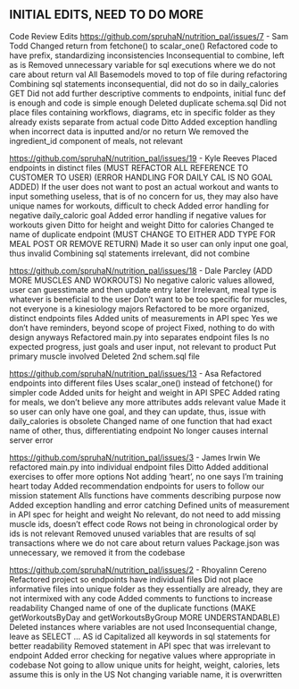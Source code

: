 ## INITIAL EDITS, NEED TO DO MORE

Code Review Edits
https://github.com/spruhaN/nutrition_pal/issues/7 - Sam Todd
Changed return from fetchone() to scalar_one()
Refactored code to have prefix, standardizing inconsistencies
Inconsequential to combine, left as is
Removed unnecessary variable for sql executions where we do not care about return val
All Basemodels moved to top of file during refactoring
Combining sql statements inconsequential, did not do so in daily_calories GET
Did not add further descriptive comments to endpoints, initial func def is enough and code is simple enough
Deleted duplicate schema.sql
Did not place files containing workflows, diagrams, etc in specific folder as they already exists separate from actual code
Ditto
Added exception handling when incorrect data is inputted and/or no return
We removed the ingredient_id component of meals, not relevant

https://github.com/spruhaN/nutrition_pal/issues/19 - Kyle Reeves
Placed endpoints in distinct files
(MUST REFACTOR ALL REFERENCE TO CUSTOMER TO USER)
(ERROR HANDLING FOR DAILY CAL IS NO GOAL ADDED)
If the user does not want to post an actual workout and wants to input something useless, that is of no concern for us, they may also have unique names for workouts, difficult to check
Added error handling for negative daily_caloric goal
Added error handling if negative values for workouts given
Ditto for height and weight
Ditto for calories
Changed te name of duplicate endpoint
(MUST CHANGE TO EITHER ADD TYPE FOR MEAL POST OR REMOVE RETURN)
Made it so user can only input one goal, thus invalid
Combining sql statements irrelevant, did not combine

https://github.com/spruhaN/nutrition_pal/issues/18 - Dale Parcley
(ADD MORE MUSCLES AND WOKROUTS)
No negative caloric values allowed, user can guesstimate and then update entry later
Irrelevant, meal type is whatever is beneficial to the user
Don’t want to be too specific for muscles, not everyone is a kinesiology majors
Refactored to be more organized, distinct endpoints files
Added units of measurements in API spec
Yes we don’t have reminders, beyond scope of project
Fixed, nothing to do with design anyways
Refactored main.py into separates endpoint files
Is no expected progress, just goals and user input, not relevant to product
Put primary muscle involved
Deleted 2nd schem.sql file

https://github.com/spruhaN/nutrition_pal/issues/13 - Asa
Refactored endpoints into different files
Uses scalar_one() instead of fetchone() for simpler code
Added units for height and weight in API SPEC
Added rating for meals, we don’t believe any more attributes adds relevant value
Made it so user can only have one goal, and they can update, thus, issue with daily_calories is obsolete
Changed name of one function that had exact name of other, thus, differentiating endpoint
No longer causes internal server error

https://github.com/spruhaN/nutrition_pal/issues/3 - James Irwin
We refactored main.py into individual endpoint files
Ditto
Added additional exercises to offer more options
Not adding ‘heart’, no one says I’m training heart today
Added recommendation endpoints for users to follow our mission statement
Alls functions have comments describing purpose now
Added exception handling and error catching
Defined units of measurement in API spec for height and weight
No relevant, do not need to add missing muscle ids, doesn’t effect code
Rows not being in chronological order by ids is not relevant
Removed unused variables that are results of sql transactions where we do not care about return values
Package.json was unnecessary, we removed it from the codebase

https://github.com/spruhaN/nutrition_pal/issues/2 - Rhoyalinn Cereno
Refactored project so endpoints have individual files
Did not place informative files into unique folder as they essentially are already, they are not intermixed with any code
Added comments to functions to increase readability
Changed name of one of the duplicate functions
(MAKE getWorkoutsByDay and getWorkoutsByGroup MORE UNDERSTANDABLE)
Deleted instances where variables are not used
Inconsequential change, leave as SELECT … AS id
Capitalized all keywords in sql statements for better readability
Removed statement in API spec that was irrelevant to endpoint
 Added error checking for negative values where appropriate in codebase
Not going to allow unique units for height, weight, calories, lets assume this is only in the US
Not changing variable name, it is overwritten

